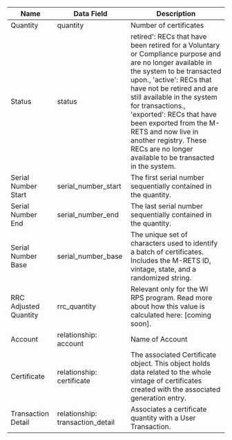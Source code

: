 | Name                  | Data Field                       | Description                                                                                                                                                                                                                                                                                                                                                                                                  |
|-----------------------|----------------------------------|--------------------------------------------------------------------------------------------------------------------------------------------------------------------------------------------------------------------------------------------------------------------------------------------------------------------------------------------------------------------------------------------------------------|
| Quantity              | quantity                         | Number of certificates                                                                                                                                                                                                                                                                                                                                                                                       |
| Status                | status                           | retired': RECs that have been retired for a Voluntary or Compliance purpose and are no longer available in the system to be transacted upon., 'active': RECs that have not be retired and are still available in the system for transactions., 'exported': RECs that have been exported from the M-RETS and now live in another registry. These RECs are no longer available to be transacted in the system. |
| Serial Number Start   | serial\_number\_start              | The first serial number sequentially contained in the quantity.                                                                                                                                                                                                                                                                                                                                              |
| Serial Number End     | serial\_number\_end                | The last serial number sequentially contained in the quantity.                                                                                                                                                                                                                                                                                                                                               |
| Serial Number Base    | serial\_number\_base               | The unique set of characters used to identify a batch of certificates. Includes the M-RETS ID, vintage, state, and a randomized string.                                                                                                                                                                                                                                                                      |
| RRC Adjusted Quantity | rrc_quantity                     | Relevant only for the WI RPS program. Read more about how this value is calculated here: [coming soon].                                                                                                                                                                                                                                                                                                      |
| Account               | relationship: account            | Name of Account                                                                                                                                                                                                                                                                                                                                                                                              |
| Certificate           | relationship: certificate        | The associated Certificate object. This object holds data related to the whole vintage of certificates created with the associated generation entry.                                                                                                                                                                                                                                                         |
| Transaction Detail    | relationship: transaction_detail | Associates a certificate quantity with a User Transaction.                                                                                                                                                                                                                                                                                                                                                   |